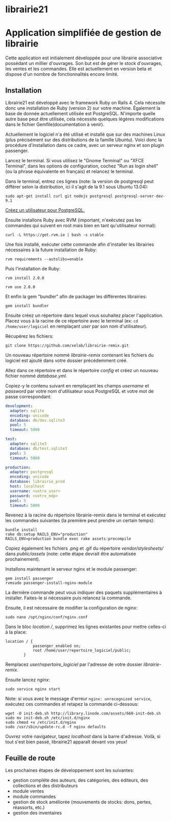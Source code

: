 librairie21
===============

# Application simplifiée de gestion de librairie

Cette application est initialement développée pour une librairie associative possédant un millier d'ouvrages. Son but est de gérer le stock d'ouvrages, les ventes et les commandes.
Elle est actuellement en version beta et dispose d'un nombre de fonctionnalités encore limité.

## Installation

Librairie21 est développé avec le framework Ruby on Rails 4. Cela nécessite donc une installation de Ruby (version 2) sur votre machine. Également la base de donnée actuellement utilisée est PostgreSQL. N'importe quelle autre base peut être utilisée, cela nécessite quelques légères modifications dans le fichier Gemfile(documentation à venir).

Actuellement le logiciel n'a été utilisé et installé que sur des machines Linux (plus précisément sur des distributions de la famille Ubuntu). Voici donc la procédure d'installation dans ce cadre, avec un serveur nginx et son plugin passenger.

Lancez le terminal.
Si vous utilisez le "Gnome Terminal" ou "XFCE Terminal", dans les options de configuration, cochez "Run as login shell" (ou la phrase équivalente en français) et relancez le terminal.

Dans le terminal, entrez ces lignes (note: la version de postgresql peut différer selon la distribution, ici il s'agit de la 9.1 sous Ubuntu 13.04):

```shell
sudo apt-get install curl git nodejs postgresql postgresql-server-dev-9.1
```
[Créez un utilisateur pour PostgreSQL.](http://doc.ubuntu-fr.org/postgresql#creer_un_utilisateur_postgresql)

Ensuite installons Ruby avec RVM (important, n'exécutez pas les commandes qui suivent en root mais bien en tant qu'utilisateur normal):

```shell
curl -L https://get.rvm.io | bash -s stable
```

Une fois installé, exécuter cette commande afin d'installer les librairies nécessaires à la future installation de Ruby:

```shell
rvm requirements --autolibs=enable
```

Puis l'installation de Ruby:

```shell
rvm install 2.0.0
```

```shell
rvm use 2.0.0
```

Et enfin la gem "bundler" afin de packager les différentes librairies:

```shell
gem install bundler
```

Ensuite créez un répertoire dans lequel vous souhaitez placer l'application.
Placez vous à la racine de ce répertoire avec le terminal (ex: `cd /home/user/logiciel` en remplaçant *user* par son nom d'utilisateur).

Récupérez les fichiers:
```shell
git clone https://github.com/xelab/librairie-remix.git
```

Un nouveau répertoire nommé *librairie-remix* contenant les fichiers du logiciel est ajouté dans votre dossier précédemment créé.

Allez dans ce répertoire et dans le répertoire *config* et créez un nouveau fichier nommé *database.yml*.

Copiez-y le contenu suivant en remplaçant les champs *username* et *password* par votre nom d'utilisateur sous PostgreSQL et votre mot de passe correspondant:

```yaml
development:
  adapter: sqlite
  encoding: unicode
  database: db/dev.sqlite3
  pool: 5
  timeout: 5000

test:
  adapter: sqlite3
  database: db/test.sqlite3
  pool: 5
  timeout: 5000

production:
  adapter: postgresql
  encoding: unicode
  database: librairie_prod
  host: localhost
  username: <votre_user>
  password: <votre_mdp>
  pool: 5
  timeout: 5000
```

Revenez à la racine du répertoire librairie-remix dans le terminal et exécutez les commandes suivantes (la première peut prendre un certain temps):

```shell
bundle install
rake db:setup RAILS_ENV="production"
RAILS_ENV=production bundle exec rake assets:precompile
```

Copiez également les fichiers .png et .gif du répertoire *vendor/stylesheets/* dans *public/assets* (note: cette étape devrait être automatisée prochainement).

Installons maintenant le serveur nginx et le module passenger:

```shell
gem install passenger
rvmsudo passenger-install-nginx-module
```

La dernière commande peut vous indiquer des paquets supplémentaires à installer. Faites-le si nécessaire puis relancez la commande.

Ensuite, il est nécessaire de modifier la configuration de nginx:
```shell
sudo nano /opt/nginx/conf/nginx.conf
```

Dans le bloc *location /*, supprimez les lignes existantes pour mettre celles-ci à la place:

```text
location / {
            passenger_enabled on;
            root /home/user/repertoire_logiciel/public;
        }
```

Remplacez *user/repertoire_logiciel* par l'adresse de votre dossier *librairie-remix*.

Ensuite lancez *nginx*:

```shell
sudo service nginx start
```

Note: si vous avez le message d'erreur `nginx: unrecognized service`, exécutez ces commandes et retapez la commande ci-dessous:

```shell
wget -O init-deb.sh http://library.linode.com/assets/660-init-deb.sh
sudo mv init-deb.sh /etc/init.d/nginx
sudo chmod +x /etc/init.d/nginx
sudo /usr/sbin/update-rc.d -f nginx defaults
```
Ouvrez votre navigateur, tapez *localhost* dans la barre d'adresse.
Voilà, si tout s'est bien passé, librairie21 apparaît devant vos yeux!

## Feuille de route

Les prochaines étapes de développement sont les suivantes:

- gestion complète des auteurs, des catégories, des éditeurs, des collections et des distributeurs
- module ventes
- module commandes
- gestion de stock améliorée (mouvements de stocks: dons, pertes, réassorts, etc.)
- gestion des inventaires
